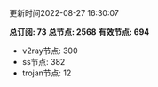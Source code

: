 更新时间2022-08-27 16:30:07

**总订阅: 73**
**总节点: 2568**
**有效节点: 694**
- v2ray节点: 300
- ss节点: 382
- trojan节点: 12
